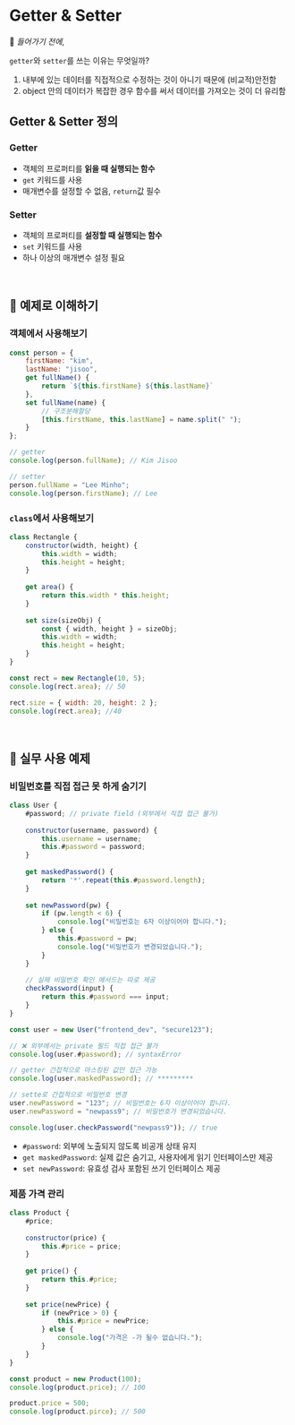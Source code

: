 # Getter & Setter

📌 *들어가기 전에*,

`getter`와 `setter`를 쓰는 이유는 무엇일까?
1) 내부에 있는 데이터를 직접적으로 수정하는 것이 아니기 때문에 (비교적)안전함
2) object 안의 데이터가 복잡한 경우 함수를 써서 데이터를 가져오는 것이 더 유리함

## Getter & Setter 정의
### Getter
- 객체의 프로퍼티를 **읽을 때 실행되는 함수**
- `get` 키워드를 사용
- 매개변수를 설정할 수 없음, `return`값 필수

### Setter
- 객체의 프로퍼티를 **설정할 때 실행되는 함수**
- `set` 키워드를 사용
- 하나 이상의 매개변수 설정 필요

<br>

## 🧪 예제로 이해하기
### 객체에서 사용해보기
```js
const person = {
    firstName: "kim",
    lastName: "jisoo",
    get fullName() {
        return `${this.firstName} ${this.lastName}`
    },
    set fullName(name) {
        // 구조분해할당
        [this.firstName, this.lastName] = name.split(" ");
    }
};

// getter
console.log(person.fullName); // Kim Jisoo

// setter
person.fullName = "Lee Minho";
console.log(person.firstName); // Lee
```

### `class`에서 사용해보기
```js
class Rectangle {
    constructor(width, height) {
        this.width = width;
        this.height = height;
    }
    
    get area() {
        return this.width * this.height;
    }
    
    set size(sizeObj) {
        const { width, height } = sizeObj;
        this.width = width;
        this.height = height;
    }
}

const rect = new Rectangle(10, 5);
console.log(rect.area); // 50

rect.size = { width: 20, height: 2 };
console.log(rect.area); //40
```

<br>

## 🎯 실무 사용 예제
### 비밀번호를 직접 접근 못 하게 숨기기
```js
class User {
    #password; // private field (외부에서 직접 접근 불가)
    
    constructor(username, password) {
        this.username = username;
        this.#password = password;
    }
    
    get maskedPassword() {
        return '*'.repeat(this.#password.length);
    }
    
    set newPassword(pw) {
        if (pw.length < 6) {
            console.log("비밀번호는 6자 이상이어야 합니다.");
        } else {
            this.#password = pw;
            console.log("비밀번호가 변경되었습니다.");
        }
    }
    
    // 실제 비밀번호 확인 메서드는 따로 제공
    checkPassword(input) {
        return this.#password === input;
    }
}

const user = new User("frontend_dev", "secure123");

// ❌ 외부에서는 private 필드 직접 접근 불가
console.log(user.#password); // syntaxError

// getter 간접적으로 마스킹된 값만 접근 가능
console.log(user.maskedPassword); // *********

// sette로 간접적으로 비밀번호 변경
user.newPassword = "123"; // 비밀번호는 6자 이상이어야 합니다.
user.newPassword = "newpass9"; // 비밀번호가 변경되었습니다.

console.log(user.checkPassword("newpass9")); // true
```
- `#password`: 외부에 노출되지 않도록 비공개 상태 유지
- `get maskedPassword`: 실제 값은 숨기고, 사용자에게 읽기 인터페이스만 제공
- `set newPassword`: 유효성 검사 포함된 쓰기 인터페이스 제공

### 제품 가격 관리
```js
class Product {
    #price;
    
    constructor(price) {
        this.#price = price;
    }
    
    get price() {
        return this.#price;
    }
    
    set price(newPrice) {
        if (newPrice > 0) {
            this.#price = newPrice;
        } else {
            console.log("가격은 -가 될수 없습니다.");
        }
    }
}

const product = new Product(100);
console.log(product.price); // 100

product.price = 500;
console.log(product.pirce); // 500
```